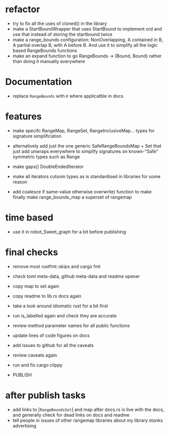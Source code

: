 # refactor

- try to fix all the uses of cloned() in the library
- make a StartBoundWrapper that uses StartBound to implement ord and
  use that instead of storing the startbound twice
- make a range_bounds configuration: NonOverlapping, A contained in B,
  A partial overlap B, with A before B. And use it to simplify all the
  logic based RangeBounds functions
- make an expand function to go RangeBounds -> (Bound, Bound) rather
  than doing it manually everywhere

# Documentation
- replace `RangeBounds` with `K` where applicatble in docs

# features

- make specifc RangeMap, RangeSet, RangeInclusiveMap... types for signature
  simplification
- alternatively add just the one generic SafeRangeBoundsMap + Set that
  just add unwraps everywhere to simplify signatures on known-"Safe"
  symmetric types such as Range

- make gaps() DoubleEndedIterator
- make all iterators cutsom types as is standardised in libraries for
  some reason

- add coalesce if same-value otherwise overwrite) function to make
  finally make range_bounds_map a superset of rangemap

# time based

- use it in robot_Sweet_graph for a bit before publishing

# final checks

- remove most rustfmt::skips and cargo fmt
- check toml meta-data, github meta-data and readme opener
- copy map to set again
- copy readme to lib.rs docs again
- take a look around idiomatic rust for a bit first
- run is_labelled again and check they are accurate
- review method parameter names for all public functions
- update lines of code figures on docs
- add issues to github for all the caveats
- review caveats again
- run and fix cargo clippy

- PUBLISH

# after publish tasks

- add links to [`RangeBoundsSet`] and map after docs.rs is live with
  the docs, and generally check for dead links on docs and readme
- tell people in issues of other rangemap libraries about my library
  stonks advertising
